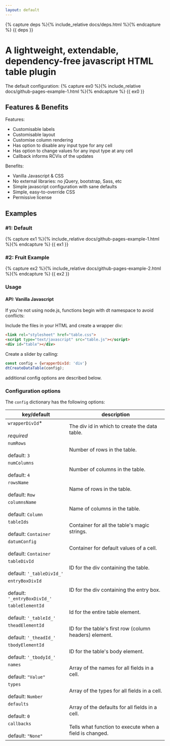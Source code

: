 ```yaml
---
layout: default
---
```

{% capture deps %}{% include_relative docs/deps.html %}{% endcapture %}
{{ deps }}

# A lightweight, extendable, dependency-free javascript HTML table plugin

The default configuration:
{% capture ex0 %}{% include_relative docs/github-pages-example-1.html %}{% endcapture %}
{{ ex0 }}

## Features & Benefits
Features:
* Customisable labels
* Customisable layout
* Customise column rendering
* Has option to disable any input type for any cell
* Has option to change values for any input type at any cell
* Callback informs RCVis of the updates

Benefits:
* Vanilla Javascript & CSS
* No external libraries: no jQuery, bootstrap, Sass, etc
* Simple javascript configuration with sane defaults
* Simple, easy-to-override CSS
* Permissive license

## Examples
### #1: Default
{% capture ex1 %}{% include_relative docs/github-pages-example-1.html %}{% endcapture %}
{{ ex1 }}

### #2: Fruit Example
{% capture ex2 %}{% include_relative docs/github-pages-example-2.html %}{% endcapture %}
{{ ex2 }}

### Usage
#### API: Vanilla Javascript
If you're not using node.js, functions begin with dt namespace to avoid conflicts:

Include the files in your HTML and create a wrapper div:
```html
<link rel="stylesheet" href="table.css">
<script type="text/javascript" src="table.js"></script>
<div id="table"></div>
```

Create a slider by calling:
```javascript
const config = {wrapperDivId: 'div'}
dtCreateDataTable(config);
```

additional config options are described below.

### Configuration options
The `config` dictionary has the following options:

| key/default | description |
| --- | --- |
| `wrapperDivId`\* <br/><br/> _required_ | The div id in which to create the data table. |
| `numRows` <br/><br/> default: `3` | Number of rows in the table. |
| `numColumns` <br/><br/> default: `4` | Number of columns in the table. |
| `rowsName` <br/><br/> default: `Row` | Name of rows in the table. |
| `columnsName` <br/><br/> default: `Column` | Name of columns in the table. |
| `tableIds` <br/><br/> default: `Container` | Container for all the table's magic strings. |
| `datumConfig` <br/><br/> default: `Container` | Container for default values of a cell. |
| `tableDivId` <br/><br/> default: `'_tableDivId_'` | ID for the div containing the table. |
| `entryBoxDivId` <br/><br/> default: `'_entryBoxDivId_'` | ID for the div containing the entry box. |
| `tableElementId` <br/><br/> default: `'_tableId_'` | Id for the entire table element. |
| `theadElementId ` <br/><br/> default: `'_theadId_'` | ID for the table's first row (column headers) element. |
| `tbodyElementId` <br/><br/> default: `'_tbodyId_'` | ID for the table's body element. |
| `names` <br/><br/> default: `"Value"` | Array of the names for all fields in a cell. |
| `types` <br/><br/> default: `Number` | Array of the types for all fields in a cell. |
| `defaults` <br/><br/> default: `0` | Array of the defaults for all fields in a cell. |
| `callbacks` <br/><br/> default: `"None"` | Tells what function to execute when a field is changed. |




